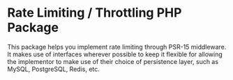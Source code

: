 Rate Limiting / Throttling PHP Package
=======================================

This package helps you implement rate limiting through PSR-15 middleware. It makes use of interfaces
wherever possible to keep it flexible for allowing the implementor to make use of their choice of
persistence layer, such as MySQL, PostgreSQL, Redis, etc.

